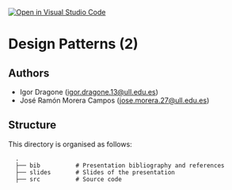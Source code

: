 [![Open in Visual Studio Code](https://classroom.github.com/assets/open-in-vscode-718a45dd9cf7e7f842a935f5ebbe5719a5e09af4491e668f4dbf3b35d5cca122.svg)](https://classroom.github.com/online_ide?assignment_repo_id=14151867&assignment_repo_type=AssignmentRepo)
# Design Patterns (2)

## Authors
* Igor Dragone (igor.dragone.13@ull.edu.es)
* José Ramón Morera Campos (jose.morera.27@ull.edu.es)

## Structure

This directory is organised as follows:

      .
      ├── bib          # Presentation bibliography and references
      ├── slides       # Slides of the presentation
      ├── src          # Source code
      
